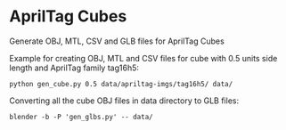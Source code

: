 # AprilTag Cubes
Generate OBJ, MTL, CSV and GLB files for AprilTag Cubes

Example for creating OBJ, MTL and CSV files for cube with 0.5 units side length and AprilTag family tag16h5:
```
python gen_cube.py 0.5 data/apriltag-imgs/tag16h5/ data/
```
Converting all the cube OBJ files in data directory to GLB files:
```
blender -b -P 'gen_glbs.py' -- data/
```
